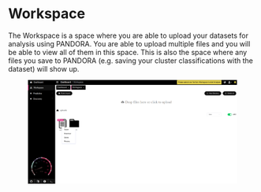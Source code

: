 # Workspace

The Workspace is a space where you are able to upload your datasets for analysis using PANDORA. You are able to upload multiple files and you will be able to view all of them in this space. This is also the space where any files you save to PANDORA (e.g. saving your cluster classifications with the dataset) will show up.

<figure><img src="../.gitbook/assets/workspace.png" alt=""><figcaption></figcaption></figure>
